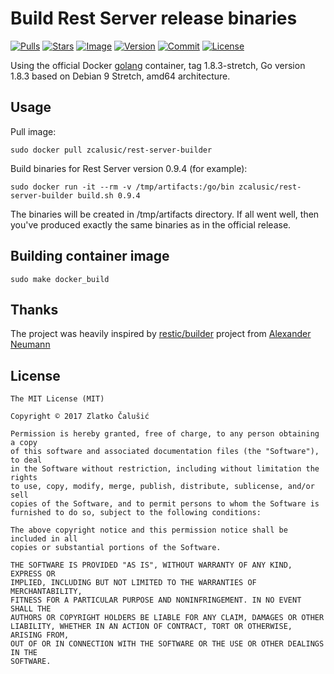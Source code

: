 # Build Rest Server release binaries

[![Pulls](https://img.shields.io/docker/pulls/zcalusic/rest-server-builder.svg)](https://hub.docker.com/r/zcalusic/rest-server-builder/)
[![Stars](https://img.shields.io/docker/stars/zcalusic/rest-server-builder.svg)](https://hub.docker.com/r/zcalusic/rest-server-builder/)
[![Image](https://images.microbadger.com/badges/image/zcalusic/rest-server-builder.svg)](https://microbadger.com/images/zcalusic/rest-server-builder/)
[![Version](https://images.microbadger.com/badges/version/zcalusic/rest-server-builder.svg)](https://microbadger.com/images/zcalusic/rest-server-builder/)
[![Commit](https://images.microbadger.com/badges/commit/zcalusic/rest-server-builder.svg)](https://microbadger.com/images/zcalusic/rest-server-builder/)
[![License](https://images.microbadger.com/badges/license/zcalusic/rest-server-builder.svg)](https://microbadger.com/images/zcalusic/rest-server-builder/)

Using the official Docker [golang](https://hub.docker.com/_/golang/) container, tag 1.8.3-stretch, Go version 1.8.3
based on Debian 9 Stretch, amd64 architecture.

## Usage

Pull image:

```
sudo docker pull zcalusic/rest-server-builder
```

Build binaries for Rest Server version 0.9.4 (for example):

```
sudo docker run -it --rm -v /tmp/artifacts:/go/bin zcalusic/rest-server-builder build.sh 0.9.4
```

The binaries will be created in /tmp/artifacts directory.  If all went well, then you've produced exactly the same
binaries as in the official release.

## Building container image

```
sudo make docker_build
```

## Thanks

The project was heavily inspired by [restic/builder](https://github.com/restic/builder) project from [Alexander
Neumann](https://github.com/fd0)

## License

```
The MIT License (MIT)

Copyright © 2017 Zlatko Čalušić

Permission is hereby granted, free of charge, to any person obtaining a copy
of this software and associated documentation files (the "Software"), to deal
in the Software without restriction, including without limitation the rights
to use, copy, modify, merge, publish, distribute, sublicense, and/or sell
copies of the Software, and to permit persons to whom the Software is
furnished to do so, subject to the following conditions:

The above copyright notice and this permission notice shall be included in all
copies or substantial portions of the Software.

THE SOFTWARE IS PROVIDED "AS IS", WITHOUT WARRANTY OF ANY KIND, EXPRESS OR
IMPLIED, INCLUDING BUT NOT LIMITED TO THE WARRANTIES OF MERCHANTABILITY,
FITNESS FOR A PARTICULAR PURPOSE AND NONINFRINGEMENT. IN NO EVENT SHALL THE
AUTHORS OR COPYRIGHT HOLDERS BE LIABLE FOR ANY CLAIM, DAMAGES OR OTHER
LIABILITY, WHETHER IN AN ACTION OF CONTRACT, TORT OR OTHERWISE, ARISING FROM,
OUT OF OR IN CONNECTION WITH THE SOFTWARE OR THE USE OR OTHER DEALINGS IN THE
SOFTWARE.
```
